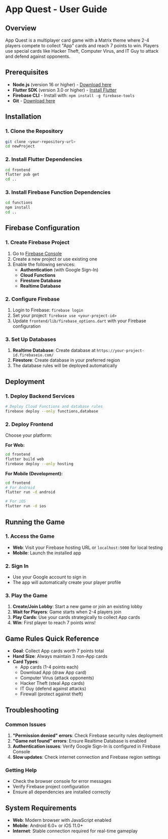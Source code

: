 # App Quest - User Guide

## Overview

App Quest is a multiplayer card game with a Matrix theme where 2-4 players compete to collect "App" cards and reach 7 points to win. Players use special cards like Hacker Theft, Computer Virus, and IT Guy to attack and defend against opponents.

## Prerequisites

- **Node.js** (version 16 or higher) - [Download here](https://nodejs.org/)
- **Flutter SDK** (version 3.0 or higher) - [Install Flutter](https://flutter.dev/docs/get-started/install)
- **Firebase CLI** - Install with: `npm install -g firebase-tools`
- **Git** - [Download here](https://git-scm.com/downloads)

## Installation

### 1. Clone the Repository

```bash
git clone <your-repository-url>
cd newProject
```

### 2. Install Flutter Dependencies

```bash
cd frontend
flutter pub get
cd ..
```

### 3. Install Firebase Function Dependencies

```bash
cd functions
npm install
cd ..
```

## Firebase Configuration

### 1. Create Firebase Project

1. Go to [Firebase Console](https://console.firebase.google.com/)
2. Create a new project or use existing one
3. Enable the following services:
   - **Authentication** (with Google Sign-In)
   - **Cloud Functions**
   - **Firestore Database**
   - **Realtime Database**

### 2. Configure Firebase

1. Login to Firebase: `firebase login`
2. Set your project: `firebase use <your-project-id>`
3. Update `frontend/lib/firebase_options.dart` with your Firebase configuration

### 3. Set Up Databases

1. **Realtime Database**: Create database at `https://your-project-id.firebaseio.com/`
2. **Firestore**: Create database in your preferred region
3. The database rules will be deployed automatically

## Deployment

### 1. Deploy Backend Services

```bash
# Deploy Cloud Functions and database rules
firebase deploy --only functions,database
```

### 2. Deploy Frontend

Choose your platform:

**For Web:**

```bash
cd frontend
flutter build web
firebase deploy --only hosting
```

**For Mobile (Development):**

```bash
cd frontend
# For Android
flutter run -d android

# For iOS
flutter run -d ios
```

## Running the Game

### 1. Access the Game

- **Web**: Visit your Firebase hosting URL or `localhost:5000` for local testing
- **Mobile**: Launch the installed app

### 2. Sign In

- Use your Google account to sign in
- The app will automatically create your player profile

### 3. Play the Game

1. **Create/Join Lobby**: Start a new game or join an existing lobby
2. **Wait for Players**: Game starts when 2-4 players join
3. **Play Cards**: Use your cards strategically to collect App cards
4. **Win**: First player to reach 7 points wins!

## Game Rules Quick Reference

- **Goal**: Collect App cards worth 7 points total
- **Hand Size**: Always maintain 3 non-App cards
- **Card Types**:
  - App cards (1-4 points each)
  - Download App (draw App card)
  - Computer Virus (attack opponents)
  - Hacker Theft (steal App cards)
  - IT Guy (defend against attacks)
  - Firewall (protect against theft)

## Troubleshooting

### Common Issues

1. **"Permission denied" errors**: Check Firebase security rules deployment
2. **"Game not found" errors**: Ensure Realtime Database is enabled
3. **Authentication issues**: Verify Google Sign-In is configured in Firebase Console
4. **Slow updates**: Check internet connection and Firebase region settings

### Getting Help

- Check the browser console for error messages
- Verify Firebase project configuration
- Ensure all dependencies are installed correctly

## System Requirements

- **Web**: Modern browser with JavaScript enabled
- **Mobile**: Android 6.0+ or iOS 11.0+
- **Internet**: Stable connection required for real-time gameplay
